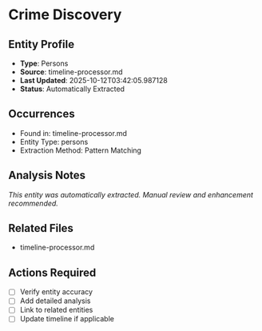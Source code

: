 # Crime Discovery

## Entity Profile
- **Type**: Persons
- **Source**: timeline-processor.md
- **Last Updated**: 2025-10-12T03:42:05.987128
- **Status**: Automatically Extracted

## Occurrences
- Found in: timeline-processor.md
- Entity Type: persons
- Extraction Method: Pattern Matching

## Analysis Notes
*This entity was automatically extracted. Manual review and enhancement recommended.*

## Related Files
- timeline-processor.md

## Actions Required
- [ ] Verify entity accuracy
- [ ] Add detailed analysis
- [ ] Link to related entities
- [ ] Update timeline if applicable
